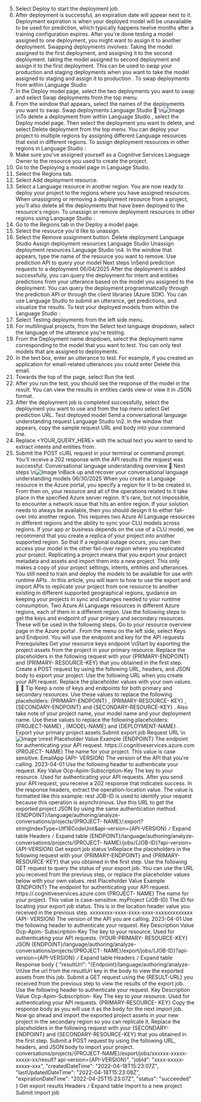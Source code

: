 5. Select Deploy to start the deployment job.
6. After deployment is successful, an expiration date will appear next to it. Deployment
expiration is when your deployed model will be unavailable to be used for prediction,
which typically happens twelve months after a training configuration expires.
After you're done testing a model assigned to one deployment, you might want to assign it to
another deployment. Swapping deployments involves:
Taking the model assigned to the first deployment, and assigning it to the second
deployment.
taking the model assigned to second deployment and assign it to the first deployment.
This can be used to swap your production  and staging  deployments when you want to take
the model assigned to staging  and assign it to production .
To swap deployments from within Language Studio
1. In the Deploy model page, select the two deployments you want to swap and select
Swap deployments from the top menu.
2. From the window that appears, select the names of the deployments you want to
swap.
Swap deployments
Language Studio

\n![Image](images/page281_image1.png)
\nTo delete a deployment from within Language Studio
, select the Deploy model page.
Then select the deployment you want to delete, and select Delete deployment from the
top menu.
You can deploy your project to multiple regions by assigning different Language resources that
exist in different regions.
To assign deployment resources in other regions in Language Studio
:
1. Make sure you've assigned yourself as a Cognitive Services Language Owner
 to the
resource you used to create the project.
2. Go to the Deploying a model page in Language Studio.
3. Select the Regions tab.
4. Select Add deployment resource.
5. Select a Language resource in another region.
You are now ready to deploy your project to the regions where you have assigned
resources.
When unassigning or removing a deployment resource from a project, you'll also delete all the
deployments that have been deployed to the resource's region.
To unassign or remove deployment resources in other regions using Language Studio
:
1. Go to the Regions tab in the Deploy a model page.
2. Select the resource you'd like to unassign.
3. Select the Remove assignment button.
Delete deployment
Language Studio
Assign deployment resources
Language Studio
Unassign deployment resources
Language Studio
\n4. In the window that appears, type the name of the resource you want to remove.
Use prediction API to query your model
Next steps
\nSend prediction requests to a deployment
06/04/2025
After the deployment is added successfully, you can query the deployment for intent and
entities predictions from your utterance based on the model you assigned to the deployment.
You can query the deployment programmatically through the prediction API
 or through the
client libraries (Azure SDK).
You can use Language Studio to submit an utterance, get predictions, and visualize the results.
To test your deployed models from within the Language Studio
:
1. Select Testing deployments from the left side menu.
2. For multilingual projects, from the Select text language dropdown, select the language of
the utterance you're testing.
3. From the Deployment name dropdown, select the deployment name corresponding to
the model that you want to test. You can only test models that are assigned to
deployments.
4. In the text box, enter an utterance to test. For example, if you created an application for
email-related utterances you could enter Delete this email.
5. Towards the top of the page, select Run the test.
6. After you run the test, you should see the response of the model in the result. You can
view the results in entities cards view or view it in JSON format.
1. After the deployment job is completed successfully, select the deployment you want
to use and from the top menu select Get prediction URL.
Test deployed model
Send a conversational language understanding
request
Language Studio
\n2. In the window that appears, copy the sample request URL and body into your
command line.
3. Replace <YOUR_QUERY_HERE>  with the actual text you want to send to extract intents
and entities from.
4. Submit the POST  cURL request in your terminal or command prompt. You'll receive a
202 response with the API results if the request was successful.
Conversational language understanding overview

Next steps
\n![Image](images/page285_image1.png)
\nBack up and recover your conversational
language understanding models
06/30/2025
When you create a Language resource in the Azure portal, you specify a region for it to be
created in. From then on, your resource and all of the operations related to it take place in the
specified Azure server region. It's rare, but not impossible, to encounter a network issue that
hits an entire region. If your solution needs to always be available, then you should design it to
either fail-over into another region. This requires two Azure AI Language resources in different
regions and the ability to sync your CLU models across regions.
If your app or business depends on the use of a CLU model, we recommend that you create a
replica of your project into another supported region. So that if a regional outage occurs, you
can then access your model in the other fail-over region where you replicated your project.
Replicating a project means that you export your project metadata and assets and import them
into a new project. This only makes a copy of your project settings, intents, entities and
utterances. You still need to train and deploy the models to be available for use with runtime
APIs
.
In this article, you will learn to how to use the export and import APIs to replicate your project
from one resource to another existing in different supported geographical regions, guidance
on keeping your projects in sync and changes needed to your runtime consumption.
Two Azure AI Language resources in different Azure regions, each of them in a different
region.
Use the following steps to get the keys and endpoint of your primary and secondary resources.
These will be used in the following steps.
Go to your resource overview page in the Azure portal
. From the menu on the left side,
select Keys and Endpoint. You will use the endpoint and key for the API requests
Prerequisites
Get your resource keys endpoint
\nStart by exporting the project assets from the project in your primary resource.
Replace the placeholders in the following request with your {PRIMARY-ENDPOINT}  and {PRIMARY-
RESOURCE-KEY}  that you obtained in the first step.
Create a POST  request by using the following URL, headers, and JSON body to export your
project.
Use the following URL when you create your API request. Replace the placeholder values with
your own values.

 Tip
Keep a note of keys and endpoints for both primary and secondary resources. Use these
values to replace the following placeholders: {PRIMARY-ENDPOINT} , {PRIMARY-RESOURCE-
KEY} , {SECONDARY-ENDPOINT}  and {SECONDARY-RESOURCE-KEY} . Also take note of your project
name, your model name and your deployment name. Use these values to replace the
following placeholders: {PROJECT-NAME} , {MODEL-NAME}  and {DEPLOYMENT-NAME} .
Export your primary project assets
Submit export job
Request URL
\n![Image](images/page287_image1.png)
\nrest
Placeholder
Value
Example
{ENDPOINT}
The endpoint for authenticating
your API request.
https://<your-custom-
subdomain>.cognitiveservices.azure.com
{PROJECT-
NAME}
The name for your project. This
value is case sensitive.
EmailApp
{API-
VERSION}
The version of the API that you're
calling.
2023-04-01
Use the following header to authenticate your request.
Key
Value
Ocp-Apim-Subscription-Key
The key to your resource. Used for authenticating your API requests.
After you send your API request, you receive a 202  response that indicates success. In the
response headers, extract the operation-location  value. The value is formatted like this
example:
rest
JOB-ID  is used to identify your request because this operation is asynchronous. Use this URL to
get the exported project JSON by using the same authentication method.
{ENDPOINT}/language/authoring/analyze-conversations/projects/{PROJECT-
NAME}/:export?stringIndexType=Utf16CodeUnit&api-version={API-VERSION}
ﾉ
Expand table
Headers
ﾉ
Expand table
{ENDPOINT}/language/authoring/analyze-conversations/projects/{PROJECT-
NAME}/jobs/{JOB-ID}?api-version={API-VERSION}
Get export job status
\nReplace the placeholders in the following request with your {PRIMARY-ENDPOINT}  and {PRIMARY-
RESOURCE-KEY}  that you obtained in the first step.
Use the following GET request to query the status of your export job. You can use the URL you
received from the previous step, or replace the placeholder values below with your own values.
rest
Placeholder
Value
Example
{ENDPOINT}
The endpoint for authenticating your
API request.
https://<your-custom-
subdomain>.cognitiveservices.azure.com
{PROJECT-
NAME}
The name for your project. This value is
case-sensitive.
myProject
{JOB-ID}
The ID for locating your export job
status. This is in the location  header
value you received in the previous step.
xxxxxxxx-xxxx-xxxx-xxxx-xxxxxxxxxxxxx
{API-
VERSION}
The version of the API you are calling.
2023-04-01
Use the following header to authenticate your request.
Key
Description
Value
Ocp-Apim-
Subscription-Key
The key to your resource. Used for authenticating
your API requests.
{YOUR-PRIMARY-
RESOURCE-KEY}
JSON
{ENDPOINT}/language/authoring/analyze-conversations/projects/{PROJECT-
NAME}/export/jobs/{JOB-ID}?api-version={API-VERSION}
ﾉ
Expand table
Headers
ﾉ
Expand table
Response body
{
  "resultUrl": "{Endpoint}/language/authoring/analyze-
\nUse the url from the resultUrl  key in the body to view the exported assets from this job.
Submit a GET request using the {RESULT-URL}  you received from the previous step to view the
results of the export job.
Use the following header to authenticate your request.
Key
Description
Value
Ocp-Apim-Subscription-
Key
The key to your resource. Used for authenticating your
API requests.
{PRIMARY-RESOURCE-
KEY}
Copy the response body as you will use it as the body for the next import job.
Now go ahead and import the exported project assets in your new project in the secondary
region so you can replicate it.
Replace the placeholders in the following request with your {SECONDARY-ENDPOINT}  and
{SECONDARY-RESOURCE-KEY}  that you obtained in the first step.
Submit a POST  request by using the following URL, headers, and JSON body to import your
project.
conversations/projects/{PROJECT-NAME}/export/jobs/xxxxxx-xxxxx-xxxxx-xx/result?
api-version={API-VERSION}",
  "jobId": "xxxx-xxxxx-xxxxx-xxx",
  "createdDateTime": "2022-04-18T15:23:07Z",
  "lastUpdatedDateTime": "2022-04-18T15:23:08Z",
  "expirationDateTime": "2022-04-25T15:23:07Z",
  "status": "succeeded"
}
Get export results
Headers
ﾉ
Expand table
Import to a new project
Submit import job